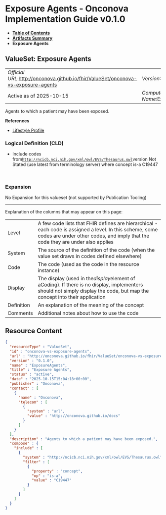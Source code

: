 # Exposure Agents - Onconova Implementation Guide v0.1.0

* [**Table of Contents**](toc.md)
* [**Artifacts Summary**](artifacts.md)
* **Exposure Agents**

## ValueSet: Exposure Agents 

| | |
| :--- | :--- |
| *Official URL*:http://onconova.github.io/fhir/ValueSet/onconova-vs-exposure-agents | *Version*:0.1.0 |
| Active as of 2025-10-15 | *Computable Name*:ExposureAgents |

 
Agents to which a patient may have been exposed. 

 **References** 

* [Lifestyle Profile](StructureDefinition-onconova-lifestyle.md)

### Logical Definition (CLD)

* Include codes from[`http://ncicb.nci.nih.gov/xml/owl/EVS/Thesaurus.owl`](http://terminology.hl7.org/6.5.0/CodeSystem-v3-nciThesaurus.html)version Not Stated (use latest from terminology server) where concept is-a C19447

 

### Expansion

No Expansion for this valueset (not supported by Publication Tooling)

-------

 Explanation of the columns that may appear on this page: 

| | |
| :--- | :--- |
| Level | A few code lists that FHIR defines are hierarchical - each code is assigned a level. In this scheme, some codes are under other codes, and imply that the code they are under also applies |
| System | The source of the definition of the code (when the value set draws in codes defined elsewhere) |
| Code | The code (used as the code in the resource instance) |
| Display | The display (used in the*display*element of a[Coding](http://hl7.org/fhir/R4/datatypes.html#Coding)). If there is no display, implementers should not simply display the code, but map the concept into their application |
| Definition | An explanation of the meaning of the concept |
| Comments | Additional notes about how to use the code |



## Resource Content

```json
{
  "resourceType" : "ValueSet",
  "id" : "onconova-vs-exposure-agents",
  "url" : "http://onconova.github.io/fhir/ValueSet/onconova-vs-exposure-agents",
  "version" : "0.1.0",
  "name" : "ExposureAgents",
  "title" : "Exposure Agents",
  "status" : "active",
  "date" : "2025-10-15T15:04:18+00:00",
  "publisher" : "Onconova",
  "contact" : [
    {
      "name" : "Onconova",
      "telecom" : [
        {
          "system" : "url",
          "value" : "http://onconova.github.io/docs"
        }
      ]
    }
  ],
  "description" : "Agents to which a patient may have been exposed.",
  "compose" : {
    "include" : [
      {
        "system" : "http://ncicb.nci.nih.gov/xml/owl/EVS/Thesaurus.owl",
        "filter" : [
          {
            "property" : "concept",
            "op" : "is-a",
            "value" : "C19447"
          }
        ]
      }
    ]
  }
}

```
